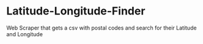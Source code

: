 # Latitude-Longitude-Finder
Web Scraper that gets a csv with postal codes and search for their Latitude and Longitude
